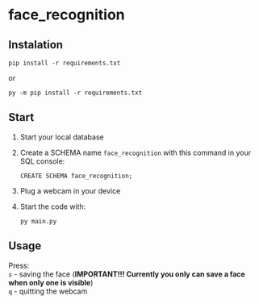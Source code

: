 # face_recognition

## Instalation
```
pip install -r requirements.txt
```
or
```
py -m pip install -r requirements.txt
```

## Start
1. Start your local database
2. Create a SCHEMA name `face_recognition` with this command in your SQL console:
   
   ```
   CREATE SCHEMA face_recognition;
   ```
3. Plug a webcam in your device
4. Start the code with:

   ```
   py main.py
   ```

## Usage
Press: <br>
`s` - saving the face (**IMPORTANT!!! Currently you only can save a face when only one is visible**) <br>
`q` - quitting the webcam
